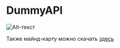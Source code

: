 # DummyAPI

![Alt-текст](https://i.imgur.com/ivbGpbG.png)

Также майнд-карту можно скачать [здесь](https://github.com/VladimirB17/DummyAPI/blob/main/Dummy_API%20(2).xmind)
